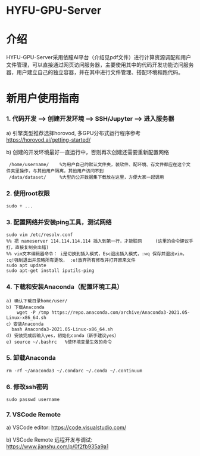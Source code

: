 # HYFU-GPU-Server

介绍
====
HYFU-GPU-Server采用依瞳AI平台（介绍见pdf文件）进行计算资源调配和用户文件管理，可以直接通过网页访问服务器，主要使用其中的代码开发功能访问服务器，用户建立自己的独立容器，并在其中进行文件管理、搭配环境和跑代码。


新用户使用指南
==============

### 1. 代码开发 --> 创建开发环境 --> SSH/Jupyter --> 进入服务器
  a) 引擎类型推荐选择horovod, 多GPU分布式运行程序参考 https://horovod.ai/getting-started/
  
  b) 创建的开发环境最好一直运行中，否则再次创建还需要重新配置网络
  
     /home/username/    %为用户自己的默认文件夹，装软件、配环境、存文件都应在这个文件夹里操作，与其他用户隔离，其他用户访问不到
     /data/dataset/     %大型的公开数据集下载放在这里，方便大家一起调用
   
### 2. 使用root权限
    sudo + ...
   
### 3. 配置网络并安装ping工具，测试网络
    sudo vim /etc/resolv.conf
    %% 把 nameserver 114.114.114.114 插入到第一行，才能联网     (这里的命令建议手打，直接复制会出错)
    %% vim文本编辑器命令： i是切换到插入模式，Esc退出插入模式，:wq 保存并退出vim， :q!强制退出并忽略所有更改， :e!放弃所有修改并打开原来文件
    sudo apt update
    sudo apt-get install iputils-ping
    
### 4. 下载和安装Anaconda（配置环境工具）
    a) 确认下载目录home/user/
    b) 下载Anaconda
	    wget -P /tmp https://repo.anaconda.com/archive/Anaconda3-2021.05-Linux-x86_64.sh  
    c）安装Anaconda
  	  bash Anaconda3-2021.05-Linux-x86_64.sh
    d) 安装完成后输入yes，初始化conda（新手建议yes）
    e) source ~/.bashrc   %使环境变量生效的命令

### 5. 卸载Anaconda
    rm -rf ~/anaconda3 ~/.condarc ~/.conda ~/.continuum
    
### 6. 修改ssh密码
    sudo passwd username
    
### 7. VSCode Remote 
  a) VSCode editor: https://code.visualstudio.com/
  
  b) VSCode Remote 远程开发与调试: https://www.jianshu.com/p/0f2fb935a9a1
